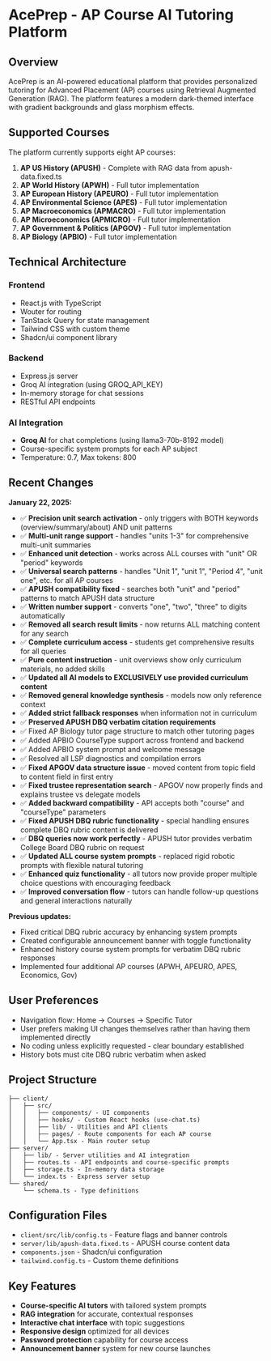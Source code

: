 # AcePrep - AP Course AI Tutoring Platform

## Overview

AcePrep is an AI-powered educational platform that provides personalized tutoring for Advanced Placement (AP) courses using Retrieval Augmented Generation (RAG). The platform features a modern dark-themed interface with gradient backgrounds and glass morphism effects.

## Supported Courses

The platform currently supports eight AP courses:

1. **AP US History (APUSH)** - Complete with RAG data from apush-data.fixed.ts
2. **AP World History (APWH)** - Full tutor implementation
3. **AP European History (APEURO)** - Full tutor implementation  
4. **AP Environmental Science (APES)** - Full tutor implementation
5. **AP Macroeconomics (APMACRO)** - Full tutor implementation
6. **AP Microeconomics (APMICRO)** - Full tutor implementation
7. **AP Government & Politics (APGOV)** - Full tutor implementation
8. **AP Biology (APBIO)** - Full tutor implementation

## Technical Architecture

### Frontend
- React.js with TypeScript
- Wouter for routing
- TanStack Query for state management
- Tailwind CSS with custom theme
- Shadcn/ui component library

### Backend
- Express.js server
- Groq AI integration (using GROQ_API_KEY)
- In-memory storage for chat sessions
- RESTful API endpoints

### AI Integration
- **Groq AI** for chat completions (using llama3-70b-8192 model)
- Course-specific system prompts for each AP subject
- Temperature: 0.7, Max tokens: 800

## Recent Changes

**January 22, 2025:**
- ✅ **Precision unit search activation** - only triggers with BOTH keywords (overview/summary/about) AND unit patterns
- ✅ **Multi-unit range support** - handles "units 1-3" for comprehensive multi-unit summaries
- ✅ **Enhanced unit detection** - works across ALL courses with "unit" OR "period" keywords
- ✅ **Universal search patterns** - handles "Unit 1", "unit 1", "Period 4", "unit one", etc. for all AP courses
- ✅ **APUSH compatibility fixed** - searches both "unit" and "period" patterns to match APUSH data structure
- ✅ **Written number support** - converts "one", "two", "three" to digits automatically
- ✅ **Removed all search result limits** - now returns ALL matching content for any search
- ✅ **Complete curriculum access** - students get comprehensive results for all queries
- ✅ **Pure content instruction** - unit overviews show only curriculum materials, no added skills
- ✅ **Updated all AI models to EXCLUSIVELY use provided curriculum content**
- ✅ **Removed general knowledge synthesis** - models now only reference context
- ✅ **Added strict fallback responses** when information not in curriculum 
- ✅ **Preserved APUSH DBQ verbatim citation requirements**
- ✅ Fixed AP Biology tutor page structure to match other tutoring pages
- ✅ Added APBIO CourseType support across frontend and backend
- ✅ Added APBIO system prompt and welcome message
- ✅ Resolved all LSP diagnostics and compilation errors
- ✅ **Fixed APGOV data structure issue** - moved content from topic field to content field in first entry
- ✅ **Fixed trustee representation search** - APGOV now properly finds and explains trustee vs delegate models
- ✅ **Added backward compatibility** - API accepts both "course" and "courseType" parameters
- ✅ **Fixed APUSH DBQ rubric functionality** - special handling ensures complete DBQ rubric content is delivered
- ✅ **DBQ queries now work perfectly** - APUSH tutor provides verbatim College Board DBQ rubric on request
- ✅ **Updated ALL course system prompts** - replaced rigid robotic prompts with flexible natural tutoring
- ✅ **Enhanced quiz functionality** - all tutors now provide proper multiple choice questions with encouraging feedback
- ✅ **Improved conversation flow** - tutors can handle follow-up questions and general interactions naturally

**Previous updates:**
- Fixed critical DBQ rubric accuracy by enhancing system prompts
- Created configurable announcement banner with toggle functionality
- Enhanced history course system prompts for verbatim DBQ rubric responses
- Implemented four additional AP courses (APWH, APEURO, APES, Economics, Gov)

## User Preferences

- Navigation flow: Home → Courses → Specific Tutor
- User prefers making UI changes themselves rather than having them implemented directly
- No coding unless explicitly requested - clear boundary established
- History bots must cite DBQ rubric verbatim when asked

## Project Structure

```
├── client/
│   ├── src/
│   │   ├── components/ - UI components
│   │   ├── hooks/ - Custom React hooks (use-chat.ts)
│   │   ├── lib/ - Utilities and API clients
│   │   ├── pages/ - Route components for each AP course
│   │   └── App.tsx - Main router setup
├── server/
│   ├── lib/ - Server utilities and AI integration
│   ├── routes.ts - API endpoints and course-specific prompts
│   ├── storage.ts - In-memory data storage
│   └── index.ts - Express server setup
└── shared/
    └── schema.ts - Type definitions
```

## Configuration Files

- `client/src/lib/config.ts` - Feature flags and banner controls
- `server/lib/apush-data.fixed.ts` - APUSH course content data
- `components.json` - Shadcn/ui configuration
- `tailwind.config.ts` - Custom theme definitions

## Key Features

- **Course-specific AI tutors** with tailored system prompts
- **RAG integration** for accurate, contextual responses
- **Interactive chat interface** with topic suggestions
- **Responsive design** optimized for all devices
- **Password protection** capability for course access
- **Announcement banner** system for new course launches
